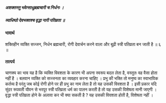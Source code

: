 ##### अशक्तस्तु भवेत्साधुब्रह्मचारी च निर्धनः ।
##### व्याधिष्ठो देवभक्तश्च वृद्धा नारी पतिव्रता ॥

#### भावार्थ

शक्तिहीन व्यक्ति सज्जन, निर्धन ब्रह्मचारी, रोगी देवार्चन करने वाला और बूढ़ी स्त्री पतिव्रता बन जाती है ॥ ६ ॥

#### तात्पर्य

चाणक्य का भाव यह है कि व्यक्ति विवशता के कारण भी अपना स्वरूप बदल लेता है, वस्तुतः वह वैसा होता नहीं है । बलवान व्यक्ति को सज्जनता का व्यवहार करना चाहिए । प्रभु की भक्ति तो मनुष्य का स्वाभाविक कर्तव्य है परंतु जब कोई रोगी होने पर ही प्रभु का नाम लेता है तो यह उसकी विवशता है । इसी प्रकार यदि सुंदर रूपवती यौवन से भरपूर स्त्री पतिव्रता धर्म का पालन करती है तो यह उसकी विशेषता मानी जाएगी । वृद्धा स्त्री पतिव्रता होने के अलावा कर भी क्या सकती है ? यह उसकी विवशता होती है, विशेषता नहीं ।